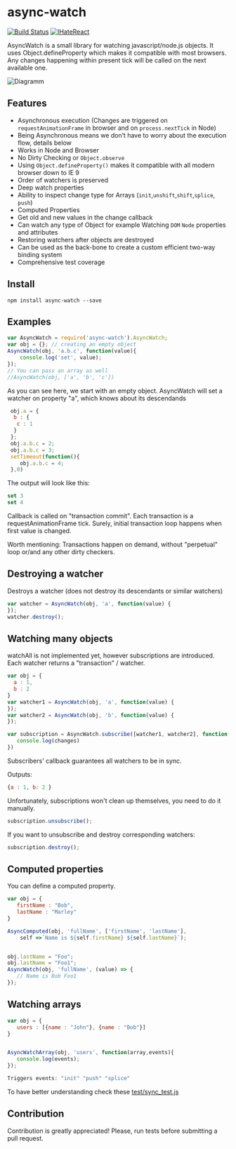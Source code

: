 # async-watch

[![Build Status](https://travis-ci.org/wiresjs/async-watch.svg?branch=master)](https://travis-ci.org/wiresjs/async-watch)
[![IHateReact](https://badges.gitter.im/owner/repo.png)](https://gitter.im/I-Hate-React/Lobby)

AsyncWatch is a small library for watching javascript/node.js objects. It uses Object.defineProperty which makes it compatible with most browsers. Any changes happening within present tick will be called on the next available one.

![Diagramm](diagramm.png)

## Features

 * Asynchronous execution (Changes are triggered on `requestAnimationFrame` in browser and on `process.nextTick` in Node)
 * Being Asynchronous means we don’t have to worry about the execution flow, details below
 * Works in Node and Browser
 * No Dirty Checking or `Object.observe`
 * Using `Object.defineProperty()` makes it compatible with all modern browser down to IE 9
 * Order of watchers is preserved
 * Deep watch properties
 * Ability to inspect change type for Arrays (`init`,`unshift`,`shift`,`splice`, `push`)
 * Computed Properties
 * Get old and new values in the change callback
 * Can watch any type of Object for example Watching `DOM` `Node` properties and attributes
 * Restoring watchers after objects are destroyed
 * Can be used as the back-bone to create a custom efficient two-way binding system
 * Comprehensive test coverage

## Install

    npm install async-watch --save

## Examples

```js
var AsyncWatch = require('async-watch').AsyncWatch;
var obj = {}; // creating an empty object
AsyncWatch(obj, 'a.b.c', function(value){
    console.log('set', value);
});
// You can pass an array as well
//AsyncWatch(obj, ['a', 'b', 'c'])
```

 As you can see here, we start with an empty object. AsyncWatch will set a watcher on property "a", which knows about its descendands

 ```js
  obj.a = {
   b : {
    c : 1
   }
  };
  obj.a.b.c = 2;
  obj.a.b.c = 3;
  setTimeout(function(){
     obj.a.b.c = 4;
  },0)
 ```

 The output will look like this:

 ```js
 set 3
 set 4
 ```

Callback is called on "transaction commit". Each transaction is a requestAnimationFrame tick. Surely, initial
transaction loop happens when first value is changed.

Worth mentioning: Transactions happen on demand, without "perpetual" loop or/and any other dirty checkers.

## Destroying a watcher

Destroys a watcher (does not destroy its descendants or similar watchers)
 ```js
var watcher = AsyncWatch(obj, 'a', function(value) {
});
watcher.destroy();
 ```

## Watching many objects

watchAll is not implemented yet, however subscriptions are introduced. Each watcher returns a "transaction" / watcher.

 ```js
var obj = {
   a : 1,
   b : 2
}
var watcher1 = AsyncWatch(obj, 'a', function(value) {
});
var watcher2 = AsyncWatch(obj, 'b', function(value) {
});
 ```

```js
var subscription = AsyncWatch.subscribe([watcher1, watcher2], function(changes){
   console.log(changes)
})
```
Subscribers' callback guarantees all watchers to be in sync.

Outputs:
```js
{a : 1, b: 2 }
```

Unfortunately, subscriptions won't clean up themselves, you need to do it manually.

```js
subscription.unsubscribe();
```

If you want to unsubscribe and destroy corresponding watchers:

```js
subscription.destroy();
```


## Computed properties
You can define a computed property.

```js
var obj = {
   firstName : "Bob",
   lastName : "Marley"
}

AsyncComputed(obj, 'fullName', ['firstName', 'lastName'],
	self =>`Name is ${self.firstName} ${self.lastName}`);


obj.lastName = "Foo";
obj.lastName = "Foo1";
AsyncWatch(obj, 'fullName', (value) => {
   // Name is Bob Foo1
});
```
## Watching arrays
```js
var obj = {
   users : [{name : "John"}, {name : "Bob"}]
}


AsyncWatchArray(obj, 'users', function(array,events){
   console.log(events);
});

Triggers events: "init" "push" "splice"
```


To have better understanding check these [test/sync_test.js](test/sync_test.js)
## Contribution
 Contribution is greatly appreciated! Please, run tests before submitting a pull request.  
